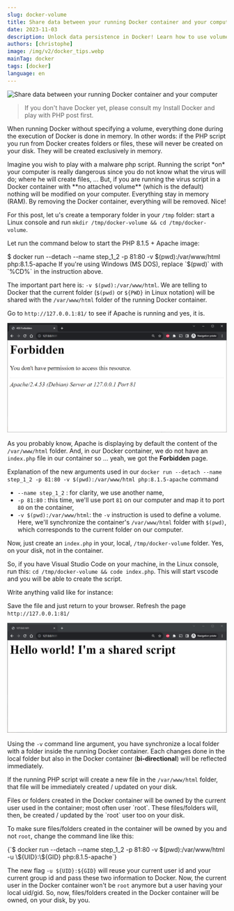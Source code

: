 ```yaml
---
slug: docker-volume
title: Share data between your running Docker container and your computer
date: 2023-11-03
description: Unlock data persistence in Docker! Learn how to use volumes (-v) to effectively share and manage files between your host machine and running containers.
authors: [christophe]
image: /img/v2/docker_tips.webp
mainTag: docker
tags: [docker]
language: en
---
```

![Share data between your running Docker container and your computer](/img/v2/docker_tips.webp)

> If you don't have Docker yet, please consult my <Link to="/blog/install-docker">Install Docker and play with PHP</Link> post first.

When running Docker without specifying a volume, everything done during the execution of Docker is done in memory. In other words: if the PHP script you run from Docker creates folders or files, these will never be created on your disk. They will be created exclusively in memory.

<!-- truncate -->

<AlertBox variant="note" title="">
Imagine you wish to play with a malware php script. Running the script *on* your computer is really dangerous since you do not know what the virus will do; where he will create files, ... But, if you are running the virus script in a Docker container with **no attached volume** (which is the default) nothing will be modified on your computer. Everything stay in memory (RAM). By removing the Docker container, everything will be removed. Nice!

</AlertBox>

For this post, let u's create a temporary folder in your `/tmp` folder: start a Linux console and run `mkdir /tmp/docker-volume && cd /tmp/docker-volume`.

Let run the command below to start the PHP 8.1.5 + Apache image:

<Terminal>
$ docker run --detach --name step_1_2 -p 81:80 -v $(pwd):/var/www/html php:8.1.5-apache
</Terminal>

<AlertBox variant="info" title="">
If you're using Windows (MS DOS), replace `$(pwd)` with `%CD%` in the instruction above.

</AlertBox>

The important part here is: `-v $(pwd):/var/www/html`. We are telling to Docker that the current folder (`$(pwd)` or `${PWD}` in Linux notation) will be shared with the `/var/www/html` folder of the running Docker container.

Go to `http://127.0.0.1:81/` to see if Apache is running and yes, it is.

![Localhost is forbidden](./images/localhost_is_forbidden.png)

As you probably know, Apache is displaying by default the content of the `/var/www/html` folder. And, in our Docker container, we do not have an `index.php` file in our container so ... yeah, we got the **Forbidden** page.

Explanation of the new arguments used in our `docker run --detach --name step_1_2 -p 81:80 -v $(pwd):/var/www/html php:8.1.5-apache` command

* `--name step_1_2` : for clarity, we use another name,
* `-p 81:80` : this time, we'll use port `81` on our computer and map it to port `80` on the container,
* `-v $(pwd):/var/www/html`: the `-v` instruction is used to define a volume. Here, we'll synchronize the container's `/var/www/html` folder with `$(pwd)`, which corresponds to the current folder on our computer.

Now, just create an `index.php` in your, local, `/tmp/docker-volume` folder. Yes, on your disk, not in the container.

So, if you have Visual Studio Code on your machine, in the Linux console, run this: `cd /tmp/docker-volume && code index.php`. This will start vscode and you will be able to create the script.

Write anything valid like for instance:

<Snippet filename="index.php" source="./files/index.php" />

Save the file and just return to your browser. Refresh the page `http://127.0.0.1:81/`

![Hello world!](./images/hello_world.png)

Using the `-v` command line argument, you have synchronize a local folder with a folder inside the running Docker container. Each changes done in the local folder but also in the Docker container (**bi-directional**) will be reflected immediately.

If the running PHP script will create a new file in the `/var/www/html` folder, that file will be immediately created / updated on your disk.

<AlertBox variant="caution" title="">
Files or folders created in the Docker container will be owned by the current user used in the container; most often user `root`. These files/folders will, then, be created / updated by the `root` user too on your disk.

</AlertBox>

To make sure files/folders created in the container will be owned by you and not `root`, change the command line like this:

<Terminal>
{`$ docker run --detach --name step_1_2 -p 81:80 -v $(pwd):/var/www/html -u \${UID}:\${GID} php:8.1.5-apache`}
</Terminal>

The new flag `-u ${UID}:${GID}` will reuse your current user id and your current group id and pass these two information to Docker. Now, the current user in the Docker container won't be `root` anymore but a user having your local uid/gid. So, now, files/folders created in the Docker container will be owned, on your disk, by you.